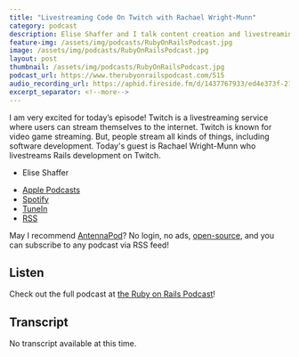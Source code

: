 ```yaml
---
title: "Livestreaming Code On Twitch with Rachael Wright-Munn"
category: podcast
description: Elise Shaffer and I talk content creation and livestreaming on The Ruby on Rails Podcast! It was so much fun!!
feature-img: /assets/img/podcasts/RubyOnRailsPodcast.jpg
image: /assets/img/podcasts/RubyOnRailsPodcast.jpg
layout: post
thumbnail: /assets/img/podcasts/RubyOnRailsPodcast.jpg
podcast_url: https://www.therubyonrailspodcast.com/515 
audio_recording_url: https://aphid.fireside.fm/d/1437767933/ed4e373f-21b4-44bb-a2f3-630a56c17f71/bd36516e-9503-444f-bd28-08c6cb6e0229.mp3
excerpt_separator: <!--more-->
---
```

I am very excited for today’s episode! Twitch is a livestreaming service where users can stream themselves to the internet. Twitch is known for video game streaming. But, people stream all kinds of things, including software development. Today's guest is Rachael Wright-Munn who livestreams Rails development on Twitch.
- Elise Shaffer
<!--more-->


- [Apple Podcasts](https://podcasts.apple.com/us/podcast/ruby-on-rails-podcast/id840890158)
- [Spotify](https://open.spotify.com/show/2Iibd5A6R7mxkCm4NwNmUn?si=9ovrJyTWRs-DSLssO6rY8Q&dl_branch=1)
- [TuneIn](https://tunein.com/podcasts/Technology-Podcasts/Ruby-on-Rails-Podcast-p1136364/)
- [RSS](https://www.therubyonrailspodcast.com/rss)

May I recommend [AntennaPod](https://antennapod.org/)? No login, no ads, [open-source](https://github.com/AntennaPod/AntennaPod), and you can subscribe to any podcast via RSS feed!

## Listen
Check out the full podcast at [the Ruby on Rails Podcast]({{page.podcast_url}})!

## Transcript
No transcript available at this time.